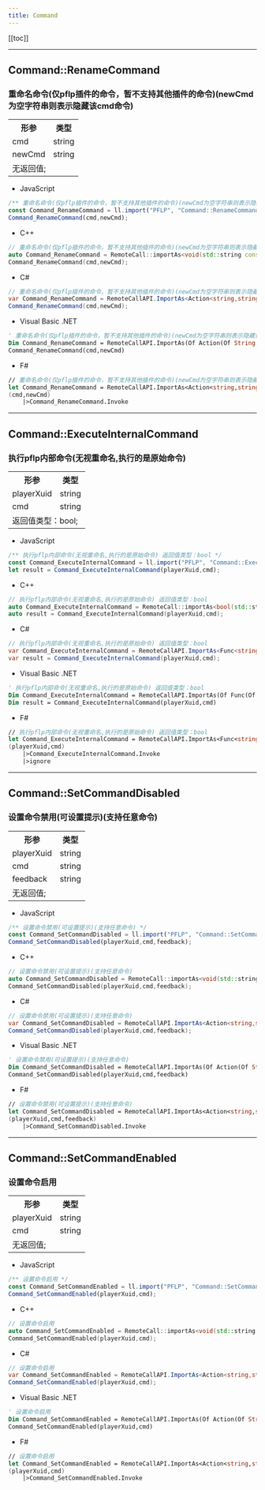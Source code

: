 ```yaml
---
title: Command
---
```


[[toc]]


---
## Command::RenameCommand
### 重命名命令(仅pflp插件的命令，暂不支持其他插件的命令)(newCmd为空字符串则表示隐藏该cmd命令)
<table><tr><th>形参</th><th>类型</th></tr>
<tr><td>cmd</td><td>string</td></tr>
<tr><td>newCmd</td><td>string</td></tr>
<tr><td colspan="2">无返回值;</td></tr></table>

 - JavaScript
```js
/** 重命名命令(仅pflp插件的命令，暂不支持其他插件的命令)(newCmd为空字符串则表示隐藏该cmd命令) */
const Command_RenameCommand = ll.import("PFLP", "Command::RenameCommand");
Command_RenameCommand(cmd,newCmd);
```
 - C++
```cpp
// 重命名命令(仅pflp插件的命令，暂不支持其他插件的命令)(newCmd为空字符串则表示隐藏该cmd命令)
auto Command_RenameCommand = RemoteCall::importAs<void(std::string const& cmd,std::string const& newCmd)>("PFLP", "Command::RenameCommand");
Command_RenameCommand(cmd,newCmd);
```
 - C#
```csharp
// 重命名命令(仅pflp插件的命令，暂不支持其他插件的命令)(newCmd为空字符串则表示隐藏该cmd命令)
var Command_RenameCommand = RemoteCallAPI.ImportAs<Action<string,string>>("PFLP", "Command::RenameCommand");
Command_RenameCommand(cmd,newCmd);
```
 - Visual Basic .NET
```vb
' 重命名命令(仅pflp插件的命令，暂不支持其他插件的命令)(newCmd为空字符串则表示隐藏该cmd命令)
Dim Command_RenameCommand = RemoteCallAPI.ImportAs(Of Action(Of String,String))("PFLP", "Command::RenameCommand")
Command_RenameCommand(cmd,newCmd)
```
 - F#
```fsharp
// 重命名命令(仅pflp插件的命令，暂不支持其他插件的命令)(newCmd为空字符串则表示隐藏该cmd命令)
let Command_RenameCommand = RemoteCallAPI.ImportAs<Action<string,string>>("PFLP", "Command::RenameCommand")
(cmd,newCmd)
	|>Command_RenameCommand.Invoke
```

---
## Command::ExecuteInternalCommand
### 执行pflp内部命令(无视重命名,执行的是原始命令)
<table><tr><th>形参</th><th>类型</th></tr>
<tr><td>playerXuid</td><td>string</td></tr>
<tr><td>cmd</td><td>string</td></tr>
<tr><td colspan="2">返回值类型：bool;</td></tr></table>

 - JavaScript
```js
/** 执行pflp内部命令(无视重命名,执行的是原始命令) 返回值类型：bool */
const Command_ExecuteInternalCommand = ll.import("PFLP", "Command::ExecuteInternalCommand");
let result = Command_ExecuteInternalCommand(playerXuid,cmd);
```
 - C++
```cpp
// 执行pflp内部命令(无视重命名,执行的是原始命令) 返回值类型：bool
auto Command_ExecuteInternalCommand = RemoteCall::importAs<bool(std::string const& playerXuid,std::string const& cmd)>("PFLP", "Command::ExecuteInternalCommand");
auto result = Command_ExecuteInternalCommand(playerXuid,cmd);
```
 - C#
```csharp
// 执行pflp内部命令(无视重命名,执行的是原始命令) 返回值类型：bool
var Command_ExecuteInternalCommand = RemoteCallAPI.ImportAs<Func<string,string,bool>>("PFLP", "Command::ExecuteInternalCommand");
var result = Command_ExecuteInternalCommand(playerXuid,cmd);
```
 - Visual Basic .NET
```vb
' 执行pflp内部命令(无视重命名,执行的是原始命令) 返回值类型：bool
Dim Command_ExecuteInternalCommand = RemoteCallAPI.ImportAs(Of Func(Of String,String,Boolean))("PFLP", "Command::ExecuteInternalCommand")
Dim result = Command_ExecuteInternalCommand(playerXuid,cmd)
```
 - F#
```fsharp
// 执行pflp内部命令(无视重命名,执行的是原始命令) 返回值类型：bool
let Command_ExecuteInternalCommand = RemoteCallAPI.ImportAs<Func<string,string,bool>>("PFLP", "Command::ExecuteInternalCommand")
(playerXuid,cmd)
	|>Command_ExecuteInternalCommand.Invoke
	|>ignore
```

---
## Command::SetCommandDisabled
### 设置命令禁用(可设置提示)(支持任意命令)
<table><tr><th>形参</th><th>类型</th></tr>
<tr><td>playerXuid</td><td>string</td></tr>
<tr><td>cmd</td><td>string</td></tr>
<tr><td>feedback</td><td>string</td></tr>
<tr><td colspan="2">无返回值;</td></tr></table>

 - JavaScript
```js
/** 设置命令禁用(可设置提示)(支持任意命令) */
const Command_SetCommandDisabled = ll.import("PFLP", "Command::SetCommandDisabled");
Command_SetCommandDisabled(playerXuid,cmd,feedback);
```
 - C++
```cpp
// 设置命令禁用(可设置提示)(支持任意命令)
auto Command_SetCommandDisabled = RemoteCall::importAs<void(std::string const& playerXuid,std::string const& cmd,std::string const& feedback)>("PFLP", "Command::SetCommandDisabled");
Command_SetCommandDisabled(playerXuid,cmd,feedback);
```
 - C#
```csharp
// 设置命令禁用(可设置提示)(支持任意命令)
var Command_SetCommandDisabled = RemoteCallAPI.ImportAs<Action<string,string,string>>("PFLP", "Command::SetCommandDisabled");
Command_SetCommandDisabled(playerXuid,cmd,feedback);
```
 - Visual Basic .NET
```vb
' 设置命令禁用(可设置提示)(支持任意命令)
Dim Command_SetCommandDisabled = RemoteCallAPI.ImportAs(Of Action(Of String,String,String))("PFLP", "Command::SetCommandDisabled")
Command_SetCommandDisabled(playerXuid,cmd,feedback)
```
 - F#
```fsharp
// 设置命令禁用(可设置提示)(支持任意命令)
let Command_SetCommandDisabled = RemoteCallAPI.ImportAs<Action<string,string,string>>("PFLP", "Command::SetCommandDisabled")
(playerXuid,cmd,feedback)
	|>Command_SetCommandDisabled.Invoke
```

---
## Command::SetCommandEnabled
### 设置命令启用
<table><tr><th>形参</th><th>类型</th></tr>
<tr><td>playerXuid</td><td>string</td></tr>
<tr><td>cmd</td><td>string</td></tr>
<tr><td colspan="2">无返回值;</td></tr></table>

 - JavaScript
```js
/** 设置命令启用 */
const Command_SetCommandEnabled = ll.import("PFLP", "Command::SetCommandEnabled");
Command_SetCommandEnabled(playerXuid,cmd);
```
 - C++
```cpp
// 设置命令启用
auto Command_SetCommandEnabled = RemoteCall::importAs<void(std::string const& playerXuid,std::string const& cmd)>("PFLP", "Command::SetCommandEnabled");
Command_SetCommandEnabled(playerXuid,cmd);
```
 - C#
```csharp
// 设置命令启用
var Command_SetCommandEnabled = RemoteCallAPI.ImportAs<Action<string,string>>("PFLP", "Command::SetCommandEnabled");
Command_SetCommandEnabled(playerXuid,cmd);
```
 - Visual Basic .NET
```vb
' 设置命令启用
Dim Command_SetCommandEnabled = RemoteCallAPI.ImportAs(Of Action(Of String,String))("PFLP", "Command::SetCommandEnabled")
Command_SetCommandEnabled(playerXuid,cmd)
```
 - F#
```fsharp
// 设置命令启用
let Command_SetCommandEnabled = RemoteCallAPI.ImportAs<Action<string,string>>("PFLP", "Command::SetCommandEnabled")
(playerXuid,cmd)
	|>Command_SetCommandEnabled.Invoke
```

